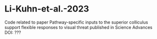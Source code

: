 # Li-Kuhn-et-al.-2023
Code related to paper Pathway-specific inputs to the superior colliculus support flexible responses to visual threat published in Science Advances DOI: ???
